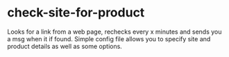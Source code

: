 check-site-for-product
======================

Looks for a link from a web page, rechecks every x minutes and sends you a msg when it if found. Simple config file allows you to specify site and product details as well as some options.
